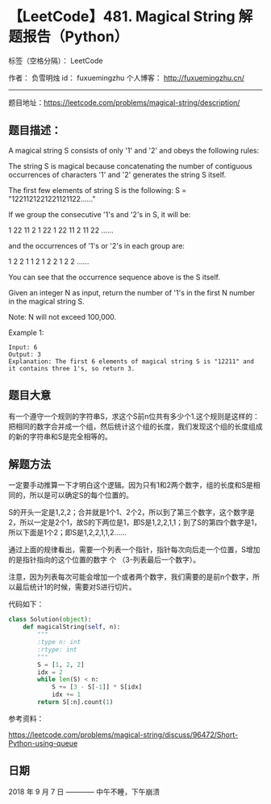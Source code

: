 # 【LeetCode】481. Magical String 解题报告（Python）

标签（空格分隔）： LeetCode

作者： 		负雪明烛 
id：				fuxuemingzhu
个人博客：	http://fuxuemingzhu.cn/

---

题目地址：https://leetcode.com/problems/magical-string/description/

## 题目描述：

A magical string S consists of only '1' and '2' and obeys the following rules:

The string S is magical because concatenating the number of contiguous occurrences of characters '1' and '2' generates the string S itself.

The first few elements of string S is the following: S = "1221121221221121122……"

If we group the consecutive '1's and '2's in S, it will be:

1 22 11 2 1 22 1 22 11 2 11 22 ......

and the occurrences of '1's or '2's in each group are:

1 2	2 1 1 2 1 2 2 1 2 2 ......

You can see that the occurrence sequence above is the S itself.

Given an integer N as input, return the number of '1's in the first N number in the magical string S.

Note: N will not exceed 100,000.

Example 1:

    Input: 6
    Output: 3
    Explanation: The first 6 elements of magical string S is "12211" and it contains three 1's, so return 3.

## 题目大意

有一个遵守一个规则的字符串S，求这个S前n位共有多少个1.这个规则是这样的：把相同的数字合并成一个组，然后统计这个组的长度，我们发现这个组的长度组成的新的字符串和S是完全相等的。

## 解题方法

一定要手动推算一下才明白这个逻辑。因为只有1和2两个数字，组的长度和S是相同的，所以是可以确定S的每个位置的。

S的开头一定是1,2,2；合并就是1个1、2个2，所以到了第三个数字，这个数字是2，所以一定是2个1，故S的下两位是1，即S是1,2,2,1,1；到了S的第四个数字是1，所以下面是1个2；即S是1,2,2,1,1,2……

通过上面的规律看出，需要一个列表一个指针，指针每次向后走一个位置，S增加的是指针指向的这个位置的数字 个 （3-列表最后一个数字）。

注意，因为列表每次可能会增加一个或者两个数字，我们需要的是前n个数字，所以最后统计1的时候，需要对S进行切片。

代码如下：

```python
class Solution(object):
    def magicalString(self, n):
        """
        :type n: int
        :rtype: int
        """
        S = [1, 2, 2]
        idx = 2
        while len(S) < n:
            S += [3 - S[-1]] * S[idx]
            idx += 1
        return S[:n].count(1)
```

参考资料：

https://leetcode.com/problems/magical-string/discuss/96472/Short-Python-using-queue

## 日期

2018 年 9 月 7 日 ———— 中午不睡，下午崩溃